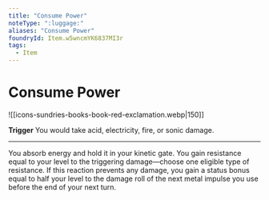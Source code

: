 ```yaml
---
title: "Consume Power"
noteType: ":luggage:"
aliases: "Consume Power"
foundryId: Item.w5wncmYK6837MI3r
tags:
  - Item
---
```


# Consume Power
![[icons-sundries-books-book-red-exclamation.webp|150]]

**Trigger** You would take acid, electricity, fire, or sonic damage.

* * *

You absorb energy and hold it in your kinetic gate. You gain resistance equal to your level to the triggering damage—choose one eligible type of resistance. If this reaction prevents any damage, you gain a status bonus equal to half your level to the damage roll of the next metal impulse you use before the end of your next turn.
